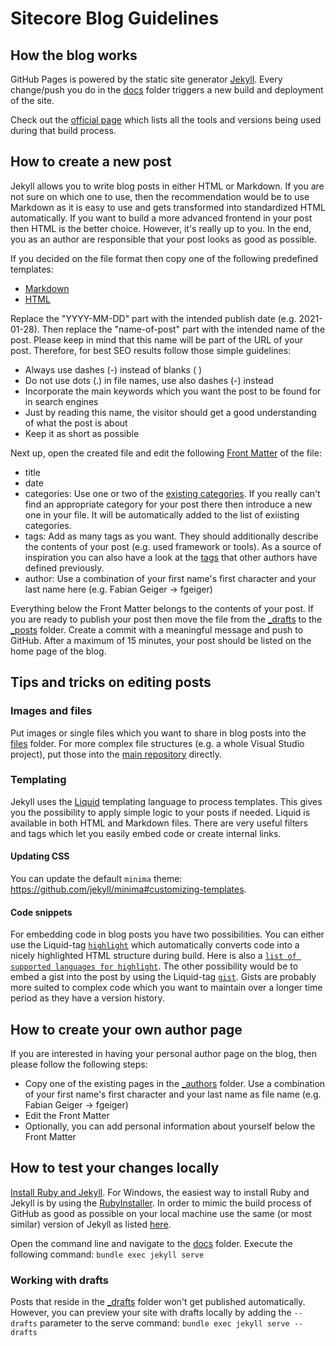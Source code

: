 # Sitecore Blog Guidelines

## How the blog works

GitHub Pages is powered by the static site generator [Jekyll](https://jekyllrb.com/). Every change/push you do in the [docs](.) folder triggers a new build and deployment of the site.

Check out the [official page](https://pages.github.com/versions/) which lists all the tools and versions being used during that build process.

## How to create a new post

Jekyll allows you to write blog posts in either HTML or Markdown. If you are not sure on which one to use, then the recommendation would be to use Markdown as it is easy to use and gets transformed into standardized HTML automatically. If you want to build a more advanced frontend in your post then HTML is the better choice. However, it's really up to you. In the end, you as an author are responsible that your post looks as good as possible.

If you decided on the file format then copy one of the following predefined templates:

- [Markdown](_drafts/YYYY-MM-DD-name-of-post.md)
- [HTML](_drafts/YYYY-MM-DD-name-of-post.html)

Replace the "YYYY-MM-DD" part with the intended publish date (e.g. 2021-01-28). Then replace the "name-of-post" part with the intended name of the post. Please keep in mind that this name will be part of the URL of your post. Therefore, for best SEO results follow those simple guidelines:

- Always use dashes (-) instead of blanks ( )
- Do not use dots (.) in file names, use also dashes (-) instead
- Incorporate the main keywords which you want the post to be found for in search engines
- Just by reading this name, the visitor should get a good understanding of what the post is about
- Keep it as short as possible

Next up, open the created file and edit the following [Front Matter](https://jekyllrb.com/docs/front-matter/) of the file:

- title
- date
- categories: Use one or two of the [existing categories](https://sitecore.merkle.com/categories.json). If you really can't find an appropriate category for your post there then introduce a new one in your file. It will be automatically added to the list of exiisting categories.
- tags: Add as many tags as you want. They should additionally describe the contents of your post (e.g. used framework or tools). As a source of inspiration you can also have a look at the [tags](https://sitecore.merkle.com/tags.json) that other authors have defined previously.
- author: Use a combination of your first name's first character and your last name here (e.g. Fabian Geiger -> fgeiger)

Everything below the Front Matter belongs to the contents of your post. If you are ready to publish your post then move the file from the [_drafts](_drafts) to the [_posts](_posts) folder. Create a commit with a meaningful message and push to GitHub. After a maximum of 15 minutes, your post should be listed on the home page of the blog.

## Tips and tricks on editing posts

### Images and files

Put images or single files which you want to share in blog posts into the [files](files) folder. For more complex file structures (e.g. a whole Visual Studio project), put those into the [main repository](..) directly.

### Templating

Jekyll uses the [Liquid](https://jekyllrb.com/docs/liquid/) templating language to process templates. This gives you the possibility to apply simple logic to your posts if needed. Liquid is available in both HTML and Markdown files. There are very useful filters and tags which let you easily embed code or create internal links.

#### Updating CSS

You can update the default `minima` theme: <https://github.com/jekyll/minima#customizing-templates>.

#### Code snippets

For embedding code in blog posts you have two possibilities. You can either use the Liquid-tag [`highlight`](https://jekyllrb.com/docs/liquid/tags/) which automatically converts code into a nicely highlighted HTML structure during build. Here is also a [`list of supported languages for highlight`](https://github.com/rouge-ruby/rouge/wiki/List-of-supported-languages-and-lexers). The other possibility would be to embed a gist into the post by using the Liquid-tag [`gist`](https://github.com/jekyll/jekyll-gist). Gists are probably more suited to complex code which you want to maintain over a longer time period as they have a version history.

## How to create your own author page

If you are interested in having your personal author page on the blog, then please follow the following steps:

- Copy one of the existing pages in the [_authors](_authors) folder. Use a combination of your first name's first character and your last name as file name (e.g. Fabian Geiger -> fgeiger)
- Edit the Front Matter
- Optionally, you can add personal information about yourself below the Front Matter

## How to test your changes locally

[Install Ruby and Jekyll](https://jekyllrb.com/docs/installation/). For Windows, the easiest way to install Ruby and Jekyll is by using the [RubyInstaller](https://jekyllrb.com/docs/installation/windows/). In order to mimic the build process of GitHub as good as possible on your local machine use the same (or most similar) version of Jekyll as listed [here](https://pages.github.com/versions/).

Open the command line and navigate to the [docs](.) folder. Execute the following command: `bundle exec jekyll serve`

### Working with drafts

Posts that reside in the [_drafts](_drafts) folder won't get published automatically. However, you can preview your site with drafts locally by adding the `--drafts` parameter to the serve command: `bundle exec jekyll serve --drafts`